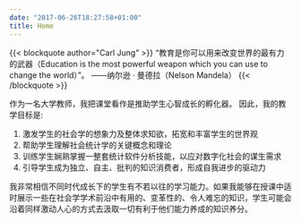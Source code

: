 ```yaml
---
date: "2017-06-26T18:27:58+01:00"
title: Home
---
```


{{< blockquote author="Carl Jung" >}}
“教育是你可以用来改变世界的最有力的武器（Education is the most powerful weapon which you can use to change the world）”。
——纳尔逊 · 曼德拉（Nelson Mandela）
{{< /blockquote >}}

作为一名大学教师，我把课堂看作是推助学生心智成长的孵化器。 因此，我的教学目标是:
1. 激发学生的社会学的想象力及整体求知欲，拓宽和丰富学生的世界观
2. 帮助学生理解社会统计学的关键概念和理论
3. 训练学生娴熟掌握一整套统计软件分析技能，以应对数字化社会的谋生需求
4. 引导学生成为独立、自主、批判的知识消费者，形成自我进步的驱动力

我非常相信不同时代成长下的学生有不若以往的学习能力。如果我能够在授课中适时展示一些在社会学学术前沿中有用的、变革性的、令人难忘的知识，学生可能会沿着同样激动人心的方式去汲取一切有利于他们能力养成的知识养分。 

